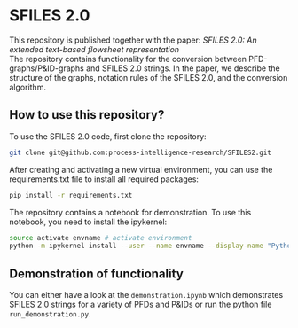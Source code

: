 # SFILES 2.0 
This repository is published together with the paper: *SFILES 2.0: An extended text-based flowsheet representation*<br>
The repository contains functionality for the conversion between PFD-graphs/P&ID-graphs and SFILES 2.0 strings. In the paper, we describe the structure of the graphs, notation rules of the SFILES 2.0, and the conversion algorithm.  

## How to use this repository? 
To use the SFILES 2.0 code, first clone the repository: 
```sh
git clone git@github.com:process-intelligence-research/SFILES2.git
```
After creating and activating a new virtual environment, you can use the requirements.txt file to install all required packages:
```sh
pip install -r requirements.txt
```
The repository contains a notebook for demonstration. To use this notebook, you need to install the ipykernel: 
```sh
source activate envname # activate environment
python -m ipykernel install --user --name envname --display-name "Python (envname)"
```
## Demonstration of functionality
You can either have a look at the `demonstration.ipynb` which demonstrates SFILES 2.0 strings for a variety of PFDs and P&IDs or run the python file `run_demonstration.py`.
